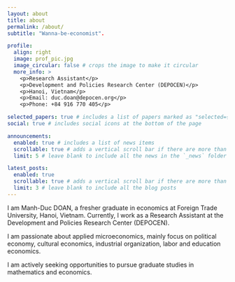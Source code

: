 ```yaml
---
layout: about
title: about
permalink: /about/
subtitle: "Wanna-be-economist".

profile:
  align: right
  image: prof_pic.jpg
  image_circular: false # crops the image to make it circular
  more_info: >
    <p>Research Assistant</p>
    <p>Development and Policies Research Center (DEPOCEN)</p>
    <p>Hanoi, Vietnam</p>
    <p>Email: duc.doan@depocen.org</p>
    <p>Phone: +84 916 770 405</p>

selected_papers: true # includes a list of papers marked as "selected={true}"
social: true # includes social icons at the bottom of the page

announcements:
  enabled: true # includes a list of news items
  scrollable: true # adds a vertical scroll bar if there are more than 3 news items
  limit: 5 # leave blank to include all the news in the `_news` folder

latest_posts:
  enabled: true
  scrollable: true # adds a vertical scroll bar if there are more than 3 new posts items
  limit: 3 # leave blank to include all the blog posts
---
```


I am Manh-Duc DOAN, a fresher graduate in economics at Foreign Trade University, Hanoi, Vietnam. Currently, I work as a Research Assistant at the Development and Policies Research Center (DEPOCEN). 

I am passionate about applied microeconomics, mainly focus on political economy, cultural economics, industrial organization, labor and education economics.

I am actively seeking opportunities to pursue graduate studies in mathematics and economics.
